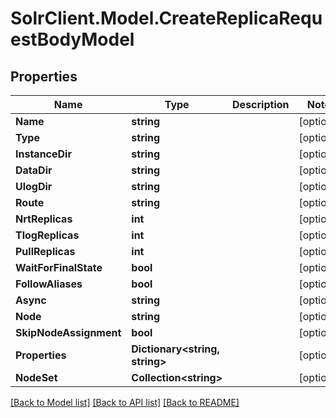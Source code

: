 # SolrClient.Model.CreateReplicaRequestBodyModel

## Properties

Name | Type | Description | Notes
------------ | ------------- | ------------- | -------------
**Name** | **string** |  | [optional] 
**Type** | **string** |  | [optional] 
**InstanceDir** | **string** |  | [optional] 
**DataDir** | **string** |  | [optional] 
**UlogDir** | **string** |  | [optional] 
**Route** | **string** |  | [optional] 
**NrtReplicas** | **int** |  | [optional] 
**TlogReplicas** | **int** |  | [optional] 
**PullReplicas** | **int** |  | [optional] 
**WaitForFinalState** | **bool** |  | [optional] 
**FollowAliases** | **bool** |  | [optional] 
**Async** | **string** |  | [optional] 
**Node** | **string** |  | [optional] 
**SkipNodeAssignment** | **bool** |  | [optional] 
**Properties** | **Dictionary&lt;string, string&gt;** |  | [optional] 
**NodeSet** | **Collection&lt;string&gt;** |  | [optional] 

[[Back to Model list]](../README.md#documentation-for-models) [[Back to API list]](../README.md#documentation-for-api-endpoints) [[Back to README]](../README.md)

